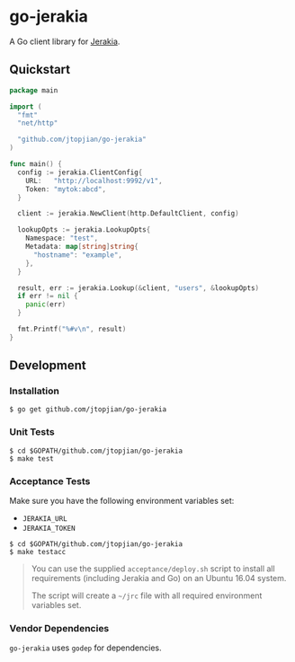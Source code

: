 go-jerakia
==========

A Go client library for [Jerakia](http://jerakia.io).

Quickstart
----------

```go
package main

import (
  "fmt"
  "net/http"

  "github.com/jtopjian/go-jerakia"
)

func main() {
  config := jerakia.ClientConfig{
    URL:   "http://localhost:9992/v1",
    Token: "mytok:abcd",
  }

  client := jerakia.NewClient(http.DefaultClient, config)

  lookupOpts := jerakia.LookupOpts{
    Namespace: "test",
    Metadata: map[string]string{
      "hostname": "example",
    },
  }

  result, err := jerakia.Lookup(&client, "users", &lookupOpts)
  if err != nil {
    panic(err)
  }

  fmt.Printf("%#v\n", result)
}
```

Development
-----------

### Installation

```shell
$ go get github.com/jtopjian/go-jerakia
```

### Unit Tests

```shell
$ cd $GOPATH/github.com/jtopjian/go-jerakia
$ make test
```

### Acceptance Tests

Make sure you have the following environment variables set:

* `JERAKIA_URL`
* `JERAKIA_TOKEN`

```shell
$ cd $GOPATH/github.com/jtopjian/go-jerakia
$ make testacc
```

> You can use the supplied `acceptance/deploy.sh` script to install
> all requirements (including Jerakia and Go) on an Ubuntu 16.04 system.
>
> The script will create a `~/jrc` file with all required environment
> variables set.

### Vendor Dependencies

`go-jerakia` uses `godep` for dependencies.
